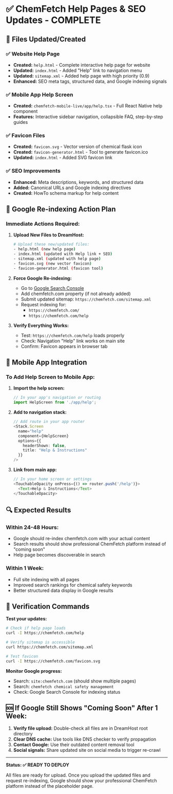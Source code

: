 # ✅ ChemFetch Help Pages & SEO Updates - COMPLETE

## 📁 Files Updated/Created

### ✅ Website Help Page
- **Created:** `help.html` - Complete interactive help page for website
- **Updated:** `index.html` - Added "Help" link to navigation menu  
- **Updated:** `sitemap.xml` - Added help page with high priority (0.9)
- **Enhanced:** SEO meta tags, structured data, and Google indexing signals

### ✅ Mobile App Help Screen
- **Created:** `chemfetch-mobile-live/app/help.tsx` - Full React Native help component
- **Features:** Interactive sidebar navigation, collapsible FAQ, step-by-step guides

### ✅ Favicon Files
- **Created:** `favicon.svg` - Vector version of chemical flask icon
- **Created:** `favicon-generator.html` - Tool to generate favicon.ico
- **Updated:** `index.html` - Added SVG favicon link

### ✅ SEO Improvements
- **Enhanced:** Meta descriptions, keywords, and structured data
- **Added:** Canonical URLs and Google indexing directives
- **Created:** HowTo schema markup for help content

## 🚀 Google Re-indexing Action Plan

### Immediate Actions Required:

1. **Upload New Files to DreamHost:**
   ```bash
   # Upload these new/updated files:
   - help.html (new help page)
   - index.html (updated with Help link + SEO)
   - sitemap.xml (updated with help page)
   - favicon.svg (new vector favicon)
   - favicon-generator.html (favicon tool)
   ```

2. **Force Google Re-indexing:**
   - Go to [Google Search Console](https://search.google.com/search-console)
   - Add chemfetch.com property (if not already added)
   - Submit updated sitemap: `https://chemfetch.com/sitemap.xml`
   - Request indexing for:
     - `https://chemfetch.com/`
     - `https://chemfetch.com/help`

3. **Verify Everything Works:**
   - Test: `https://chemfetch.com/help` loads properly
   - Check: Navigation "Help" link works on main site
   - Confirm: Favicon appears in browser tab

## 📱 Mobile App Integration

### To Add Help Screen to Mobile App:

1. **Import the help screen:**
   ```typescript
   // In your app's navigation or routing
   import HelpScreen from './app/help';
   ```

2. **Add to navigation stack:**
   ```typescript
   // Add route in your app router
   <Stack.Screen 
     name="help" 
     component={HelpScreen}
     options={{ 
       headerShown: false,
       title: "Help & Instructions" 
     }} 
   />
   ```

3. **Link from main app:**
   ```typescript
   // In your home screen or settings
   <TouchableOpacity onPress={() => router.push('/help')}>
     <Text>Help & Instructions</Text>
   </TouchableOpacity>
   ```

## 🔍 Expected Results

### Within 24-48 Hours:
- Google should re-index chemfetch.com with your actual content
- Search results should show professional ChemFetch platform instead of "coming soon"
- Help page becomes discoverable in search

### Within 1 Week:
- Full site indexing with all pages
- Improved search rankings for chemical safety keywords
- Better structured data display in Google results

## 🎯 Verification Commands

**Test your updates:**
```bash
# Check if help page loads
curl -I https://chemfetch.com/help

# Verify sitemap is accessible  
curl https://chemfetch.com/sitemap.xml

# Test favicon
curl -I https://chemfetch.com/favicon.svg
```

**Monitor Google progress:**
- Search: `site:chemfetch.com` (should show multiple pages)
- Search: `chemfetch chemical safety management`
- Check: Google Search Console for indexing status

## 🆘 If Google Still Shows "Coming Soon" After 1 Week:

1. **Verify file upload:** Double-check all files are in DreamHost root directory
2. **Clear DNS cache:** Use tools like DNS checker to verify propagation
3. **Contact Google:** Use their outdated content removal tool
4. **Social signals:** Share updated site on social media to trigger re-crawl

---

**Status: ✅ READY TO DEPLOY**

All files are ready for upload. Once you upload the updated files and request re-indexing, Google should show your professional ChemFetch platform instead of the placeholder page.
